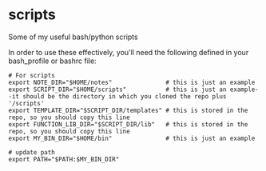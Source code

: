 # scripts
Some of my useful bash/python scripts

In order to use these effectively, you'll need the following defined in your bash_profile or bashrc file:
```
# For scripts
export NOTE_DIR="$HOME/notes"               # this is just an example
export SCRIPT_DIR="$HOME/scripts"           # this is just an example--it should be the directory in which you cloned the repo plus '/scripts'
export TEMPLATE_DIR="$SCRIPT_DIR/templates" # this is stored in the repo, so you should copy this line
export FUNCTION_LIB_DIR="$SCRIPT_DIR/lib"   # this is stored in the repo, so you should copy this line
export MY_BIN_DIR="$HOME/bin"               # this is just an example

# update path
export PATH="$PATH:$MY_BIN_DIR"

```
